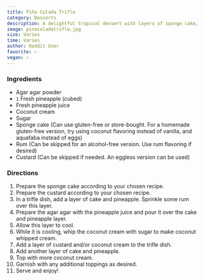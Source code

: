 ```yaml
---
title: Piña Colada Trifle
category: Desserts
description: A delightful tropical dessert with layers of sponge cake, fresh pineapple, coconut cream, and a hint of rum. Perfect for those with dietary restrictions as it can be made gluten-free and egg-free.
image: pinacoladatrifle.jpg
size: Varies
time: Varies
author: Reddit User
favorite: ✓
vegan: ✓
---
```


### Ingredients

* Agar agar powder
* `1` Fresh pineapple (cubed)
* Fresh pineapple juice
* Coconut cream
* Sugar
* Sponge cake (Can use gluten-free or store-bought. For a homemade gluten-free version, try using coconut flavoring instead of vanilla, and aquafaba instead of eggs)
* Rum (Can be skipped for an alcohol-free version. Use rum flavoring if desired)
* Custard (Can be skipped if needed. An eggless version can be used)

### Directions

1. Prepare the sponge cake according to your chosen recipe.
2. Prepare the custard according to your chosen recipe.
3. In a trifle dish, add a layer of cake and pineapple. Sprinkle some rum over this layer.
4. Prepare the agar agar with the pineapple juice and pour it over the cake and pineapple layer.
5. Allow this layer to cool.
6. While it is cooling, whip the coconut cream with sugar to make coconut whipped cream.
7. Add a layer of custard and/or coconut cream to the trifle dish.
8. Add another layer of cake and pineapple.
9. Top with more coconut cream.
10. Garnish with any additional toppings as desired.
11. Serve and enjoy!